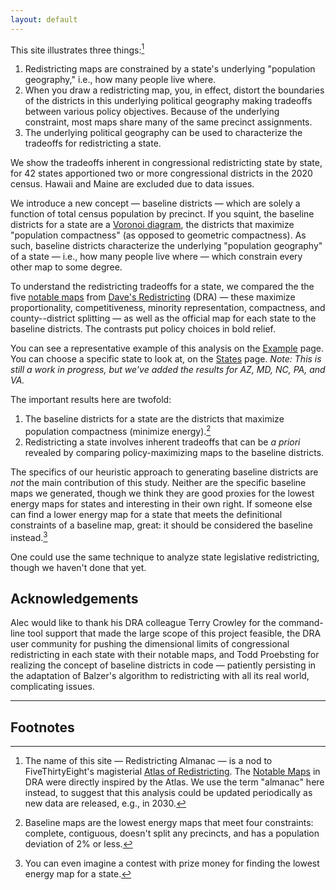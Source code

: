 ```yaml
---
layout: default
---
```


This site illustrates three things:[^1]

1. Redistricting maps are constrained by a state's underlying "population geography," i.e., how many people live where. 
2. When you draw a redistricting map, you, in effect, distort the boundaries of the districts in this underlying political geography making tradeoffs between various policy objectives. Because of the underlying constraint, most maps share many of the same precinct assignments.
3. The underlying political geography can be used to characterize the tradeoffs for redistricting a state.

We show the tradeoffs inherent in congressional redistricting state by state,
for 42 states apportioned two or more congressional districts in the 2020 census.
Hawaii and Maine are excluded due to data issues.

We introduce a new concept &#8212; baseline districts &#8212; which are solely a function of total census population by precinct.
If you squint, the baseline districts for a state are a [Voronoi diagram](https://en.wikipedia.org/wiki/Voronoi_diagram),
the districts that maximize "population compactness" (as opposed to geometric compactness).
As such, baseline districts characterize the underlying "population geography" of a state
&#8212; i.e., how many people live where &#8212;
which constrain every other map to some degree. 

To understand the redistricting tradeoffs for a state, we compared the
the five [notable maps](https://medium.com/dra-2020/notable-maps-66d744933a48) 
from [Dave's Redistricting](https://davesredistricting.org/) (DRA) &#8212;
these maximize proportionality, competitiveness, minority representation, compactness, and county--district splitting 
&#8212; as well as the official map for each state to the baseline districts.
The contrasts put policy choices in bold relief.

You can see a representative example of this analysis on the [Example](./_pages/example.markdown) page.
You can choose a specific state to look at, on the [States](./_pages/states.markdown) page.
*Note: This is still a work in progress, but we've added the results for AZ, MD, NC, PA, and VA.*

The important results here are twofold:

1. The baseline districts for a state are the districts that maximize population compactness (minimize energy).[^3]
2. Redistricting a state involves inherent tradeoffs that can be *a priori* revealed by comparing policy-maximizing maps to the baseline districts.

The specifics of our heuristic approach to generating baseline districts are *not* the main contribution of this study.
Neither are the specific baseline maps we generated, though we think they are good proxies for the lowest energy maps for states and interesting in their own right.
If someone else can find a lower energy map for a state that meets the definitional constraints of a baseline map, great:
it should be considered the baseline instead.[^4]

One could use the same technique to analyze state legislative redistricting, though we haven't done that yet.

## Acknowledgements

Alec would like to thank his DRA colleague Terry Crowley for the
command-line tool support that made the large scope of this project feasible, 
the DRA user community for pushing the dimensional limits of
congressional redistricting in each state with their notable maps, 
and
Todd Proebsting for realizing the concept of baseline districts in code &#8212;
patiently persisting in the adaptation of Balzer's algorithm to redistricting with all its real world, 
complicating issues.

---

## Footnotes

[^1]: The name of this site &#8212; Redistricting Almanac &#8212; is a nod to FiveThirtyEight's magisterial
    [Atlas of Redistricting](https://medium.com/dra-2020/atlas-of-redistricting-maps-14ea4d0874e5). 
    The [Notable Maps](https://medium.com/dra-2020/notable-maps-66d744933a48) in DRA were directly inspired by the Atlas.
    We use the term "almanac" here instead, to suggest that this analysis could be updated periodically as new data are released,
    e.g., in 2030.

[^2]: Here "energy" means energy as Balzer defined it in formula 2.13 in "Capacity-Constrained Voronoi Tessellations: Computation and Applications." TODO: provide a link to the paper? a one-line summary of the formula?

[^3]: Baseline maps are the lowest energy maps that meet four constraints: complete, contiguous, doesn't split any precincts, and has a population deviation of 2% or less.

[^4]: You can even imagine a contest with prize money for finding the lowest energy map for a state.
